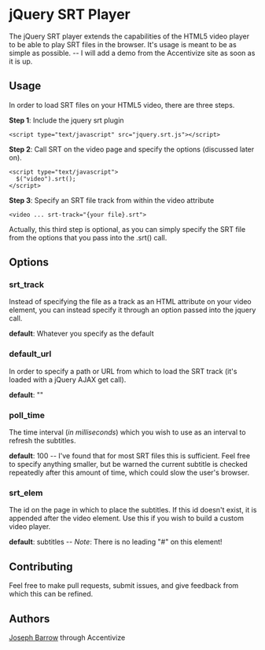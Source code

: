 jQuery SRT Player
===

The jQuery SRT player extends the capabilities of the HTML5 video player to be able to play SRT files in the browser. It's usage is meant to be as simple as possible. -- I will add a demo from the Accentivize site as soon as it is up.

Usage
---

In order to load SRT files on your HTML5 video, there are three steps.

__Step 1__: Include the jquery srt plugin
```
<script type="text/javascript" src="jquery.srt.js"></script>
```

__Step 2__: Call SRT on the video page and specify the options (discussed later on).
```
<script type="text/javascript">
  $("video").srt();
</script>
```

__Step 3__: Specify an SRT file track from within the video attribute
```
<video ... srt-track="{your file}.srt">
```
Actually, this third step is optional, as you can simply specify the SRT file from the options that you pass into the .srt() call.


Options
---

### srt_track

Instead of specifying the file as a track as an HTML attribute on your video element, you can instead specify it through an option passed into the jquery call.

__default__: Whatever you specify as the default


### default_url

In order to specify a path or URL from which to load the SRT track (it's loaded with a jQuery AJAX get call).

__default__: ""

### poll_time

The time interval (_in milliseconds_) which you wish to use as an interval to refresh the subtitles.

__default__: 100 -- I've found that for most SRT files this is sufficient. Feel free to specify anything smaller, but be warned the current subtitle is checked repeatedly after this amount of time, which could slow the user's browser.

### srt_elem

The id on the page in which to place the subtitles. If this id doesn't exist, it is appended after the video element. Use this if you wish to build a custom video player.

__default__: subtitles -- _Note_: There is no leading "#" on this element!

Contributing
---
Feel free to make pull requests, submit issues, and give feedback from which this can be refined.


Authors
---
[Joseph Barrow](http://accentivize.com "Accentivize") through Accentivize

